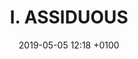 ---
layout: post
title: "I. ASSIDUOUS"
slug: i-assiduous
date: 2019-05-05 12:18 +0100
release: 2019-05-06 12:18 +0100
published: true
enable: true

video:
  videoID: a-JkdU3G_IY
  videoImg: assiduous.jpg

audio:
  trackID: assiduous
  trackFile: "I-ASSIDUOUS.mp3"
  trackImg: img.png
        
text: 
  textID: "I.ASSIDUOUS"
  textFile: 2019-04-14-assiduous.txt

notes:
  - note: "1"
    num: 1
    videoTS: 21
    audioTS: 11
    content: "Bbc.co.uk. (2018). Search - BBC R&D. [online] Available at&#58; https://www.bbc.co.uk/rd [Accessed 3 Oct. 2018]."

  - note: "2"
    num: 2
    videoTS: 23
    audioTS: 13
    content: "BBC News Labs. (2018). BBC News Labs. [online] Available at&#58 http://bbcnewslabs.co.uk/ [Accessed 3 Oct. 2018]."

  - note: "3"
    num: 3
    videoTS: 184
    audioTS: 120
    content: "Singh, A. (2018). Google has Released an Updated Version of its Open Source YouTube Dataset. [online] Analytics Vidhya. Available at&#58; https://www.analyticsvidhya.com/blog/2018/06/google-has-released-an-updated-version-of-its-open-source-youtube-dataset/ [Accessed 3 Oct. 2018]."
  
  - note: "4"
    num: 4
    videoTS: 209
    audioTS: 133
    content: "This experiment is run by the BBC R&D AI Production team&#58; Bbc.co.uk. (2018). AI in Production - BBC R&D. [online] Available at&#58; https://www.bbc.co.uk/rd/projects/ai-production [Accessed 3 Oct. 2018]."

  - note: "5"
    num: 5
    videoTS: 248
    audioTS: 150
    content: "Bbc.co.uk. (2018). Compositing and Mixing Video in the Browser - BBC R&D. [online] Available at&#58; https://www.bbc.co.uk/rd/blog/2017-07-compositing-mixing-video-browser [Accessed 3 Oct. 2018]."

  - note: "Note 6"
    num: 6
    videoTS: 252.5
    audioTS: 153.5
    content: "Bbc.co.uk. (2018). IP Studio: Lightweight Live - BBC R&D. [online] Available at&#58; https://www.bbc.co.uk/rd/projects/ip-studio-lightweight-live [Accessed 3 Oct. 2018]."

  - note: "Note 7"
    num: 7
    videoTS: 299.5
    audioTS: 187.5
    content: "Bbc.co.uk. (2018). Nearly Live Production - BBC R&D. [online] Available at&#58; https://www.bbc.co.uk/rd/projects/nearly-live-production [Accessed 3 Oct. 2018]."

  - note: "Note 8"
    num: 8
    videoTS: 342.5
    audioTS: 206.5
    content: "Cognitus-h2020.eu. (2018). COGNITUS. [online] Available at&#58; http://cognitus-h2020.eu/ [Accessed 3 Oct. 2018]."

  - note: "Note 9"
    num: 9
    videoTS: 385.5
    audioTS: 226
    content: "Bbc.co.uk. (2014). High Dynamic Range Television and Hybrid Log-Gamma - BBC R&D. [online] Available at&#58; https://www.bbc.co.uk/rd/projects/high-dynamic-range [Accessed 3 Oct. 2018]."

  - note: "Note 10"
    num: 10
    videoTS: 399
    audioTS: 239.5
    content: "Webdav.tuebingen.mpg.de. (2018). EnhanceNet Single Image Super-Resolution Through Automated Texture Synthesis. [online] Available at&#58; http://webdav.tuebingen.mpg.de/pixel/enhancenet/ [Accessed 3 Oct. 2018]."

  - note: "Note 11"
    num: 11
    videoTS: 408
    audioTS: 245
    content: "People.xiph.org. (2018). RNNoise: Learning Noise Suppression. [online] Available at&#58; https://people.xiph.org/~jm/demo/rnnoise/ [Accessed 3 Oct. 2018]."

---